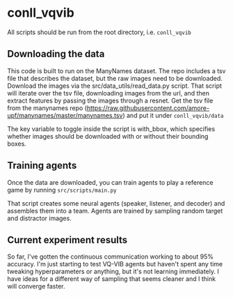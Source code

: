 # conll_vqvib

All scripts should be run from the root directory, i.e. ``conll_vqvib``

## Downloading the data

This code is built to run on the ManyNames dataset.
The repo includes a tsv file that describes the dataset, but the raw images need to be downloaded.
Download the images via the src/data_utils/read_data.py script.
That script will iterate over the tsv file, downloading images from the url, and then extract features by passing the images through a resnet.
Get the tsv file from the manynames repo (https://raw.githubusercontent.com/amore-upf/manynames/master/manynames.tsv) and put it under ``conll_vqvib/data``

The key variable to toggle inside the script is with_bbox, which specifies whether images should be downloaded with or without their bounding boxes.

## Training agents

Once the data are downloaded, you can train agents to play a reference game by running ``src/scripts/main.py``

That script creates some neural agents (speaker, listener, and decoder) and assembles them into a team.
Agents are trained by sampling random target and distractor images.

## Current experiment results

So far, I've gotten the continuous communication working to about 95% accuracy.
I'm just starting to test VQ-VIB agents but haven't spent any time tweaking hyperparameters or anything, but it's not learning immediately.
I have ideas for a different way of sampling that seems cleaner and I think will converge faster.